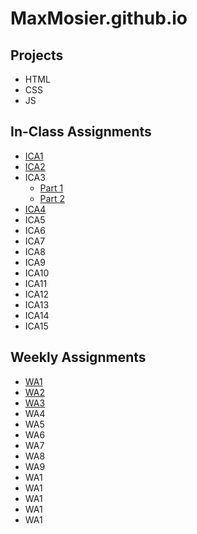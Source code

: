 # MaxMosier.github.io
## Projects
- HTML
- CSS
- JS
## In-Class Assignments
- [ICA1](https://github.com/MaxMosier/MaxMosier/blob/ab7533bbc859455b66af315fb005bfd8188c3f4e/ica/ICA1%20%E2%80%93%20How%20to%20Search%20%E2%80%93%20Maximillian%20Mosier-1.pdf)
- [ICA2](https://github.com/MaxMosier/MaxMosier/blob/5a68d4d2aefe19513ec558e1784051aa0068cefa/ica/ICA2%20--%20Exploring%20Directory%20Structures%20(Week%202)%20-%20Maximillian%20Mosier.pdf)
- ICA3
  - [Part 1](https://maxmosier.github.io/MaxMosier/ica/ica3a.html)
  - [Part 2](https://maxmosier.github.io/MaxMosier/ica/ica3b.html)
- [ICA4](https://maxmosier.github.io/MaxMosier/ica/ica4.html)
- ICA5
- ICA6
- ICA7
- ICA8
- ICA9
- ICA10
- ICA11
- ICA12
- ICA13
- ICA14
- ICA15
## Weekly Assignments
- [WA1](https://maxmosier.github.io/MaxMosier/wa/wa1.html)
- [WA2](https://maxmosier.github.io/MaxMosier/wa/wa2.html)
- [WA3](https://maxmosier.github.io/MaxMosier/wa/wa3.html)
- WA4
- WA5
- WA6
- WA7
- WA8
- WA9
- WA1
- WA1
- WA1
- WA1
- WA1
